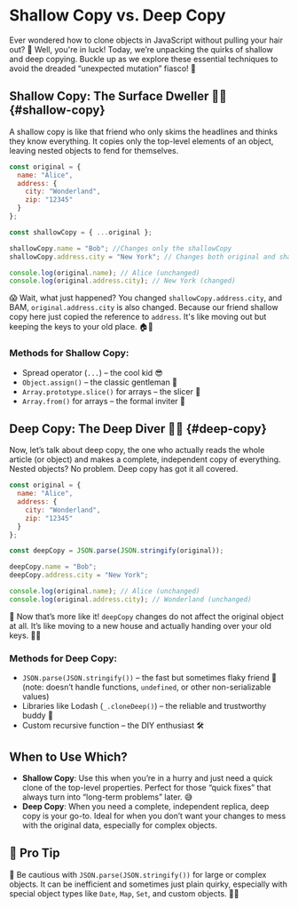 # Shallow Copy vs. Deep Copy
Ever wondered how to clone objects in JavaScript without pulling your hair out? 🤔 Well, you're in luck! Today, we’re unpacking the quirks of shallow and deep copying. Buckle up as we explore these essential techniques to avoid the dreaded “unexpected mutation” fiasco! 🚀
## Shallow Copy: The Surface Dweller 🏄‍♂️ {#shallow-copy}
A shallow copy is like that friend who only skims the headlines and thinks they know everything. It copies only the top-level elements of an object, leaving nested objects to fend for themselves.

```js
const original = {
  name: "Alice",
  address: {
    city: "Wonderland",
    zip: "12345"
  }
};

const shallowCopy = { ...original };

shallowCopy.name = "Bob"; //Changes only the shallowCopy
shallowCopy.address.city = "New York"; // Changes both original and shallowCopy

console.log(original.name); // Alice (unchanged)
console.log(original.address.city); // New York (changed)
```

😱 Wait, what just happened? You changed `shallowCopy.address.city`, and BAM, `original.address.city` is also changed. Because our friend shallow copy here just copied the reference to `address`. It's like moving out but keeping the keys to your old place. 🏠🔑
### Methods for Shallow Copy:
- Spread operator (`...`) – the cool kid 😎
- `Object.assign()` – the classic gentleman 🎩
- `Array.prototype.slice()` for arrays – the slicer 🍕
- `Array.from()` for arrays – the formal inviter 📧
## Deep Copy: The Deep Diver 🏊‍♀️ {#deep-copy}
Now, let’s talk about deep copy, the one who actually reads the whole article (or object) and makes a complete, independent copy of everything. Nested objects? No problem. Deep copy has got it all covered.
```js
const original = {
  name: "Alice",
  address: {
    city: "Wonderland",
    zip: "12345"
  }
};

const deepCopy = JSON.parse(JSON.stringify(original));

deepCopy.name = "Bob";
deepCopy.address.city = "New York";

console.log(original.name); // Alice (unchanged)
console.log(original.address.city); // Wonderland (unchanged)

```
🥳 Now that’s more like it! `deepCopy` changes do not affect the original object at all. It’s like moving to a new house and actually handing over your old keys. 🏡🚪
### Methods for Deep Copy:

- `JSON.parse(JSON.stringify())` – the fast but sometimes flaky friend 🚀 (note: doesn’t handle functions, `undefined`, or other non-serializable values)
- Libraries like Lodash (`_.cloneDeep()`) – the reliable and trustworthy buddy 🤝
- Custom recursive function – the DIY enthusiast 🛠️
## When to Use Which?

- **Shallow Copy**: Use this when you’re in a hurry and just need a quick clone of the top-level properties. Perfect for those “quick fixes” that always turn into “long-term problems” later. 😅
- **Deep Copy**: When you need a complete, independent replica, deep copy is your go-to. Ideal for when you don’t want your changes to mess with the original data, especially for complex objects.
## 🚀 Pro Tip

🚨 Be cautious with `JSON.parse(JSON.stringify())` for large or complex objects. It can be inefficient and sometimes just plain quirky, especially with special object types like `Date`, `Map`, `Set`, and custom objects. 🧙‍♂️